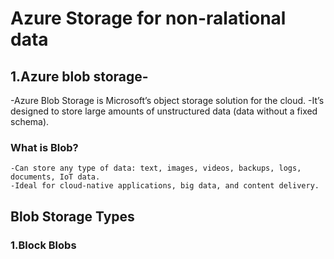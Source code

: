 # Azure Storage for non-ralational data
## 1.Azure blob storage-
  -Azure Blob Storage is Microsoft’s object storage solution for the cloud.
  -It’s designed to store large amounts of unstructured data (data without a fixed schema).
  ### What is Blob?
    -Can store any type of data: text, images, videos, backups, logs, documents, IoT data.
    -Ideal for cloud-native applications, big data, and content delivery.
  
  ## Blob Storage Types
  ### 1.Block Blobs
  





